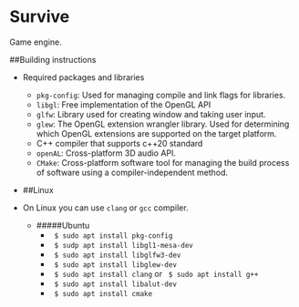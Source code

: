 # Survive
Game engine.

##Building instructions
* Required packages and libraries
    * `pkg-config`: Used for managing compile and link flags for libraries.
    * `libgl`: Free implementation of the OpenGL API
    * `glfw`: Library used for creating window and taking user input.  
    * `glew`: The OpenGL extension wrangler library. Used for determining 
    which OpenGL extensions are supported on the target platform. 
    * C++ compiler that supports c++20 standard
    * `openAL`: Cross-platform 3D audio API.
    * `CMake`: Cross-platform software tool for managing the build 
    process of software using a compiler-independent method.
    
 * ##Linux
 * On Linux you can use `clang` or `gcc` compiler. 
   - #####Ubuntu 
        * ` $ sudo apt install pkg-config`
        * ` $ sudp apt install libgl1-mesa-dev`
        * ` $ sudo apt install libglfw3-dev`
        * ` $ sudo apt install libglew-dev`
        * ` $ sudo apt install clang` or ` $ sudo apt install g++`
        * ` $ sudo apt install libalut-dev`
        * ` $ sudo apt install cmake`

